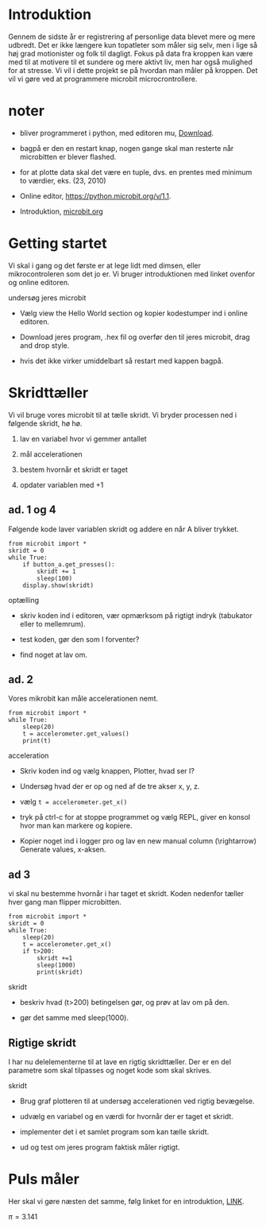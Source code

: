 # Introduktion

Gennem de sidste år er registrering af personlige data blevet mere og
mere udbredt. Det er ikke længere kun topatleter som måler sig selv, men
i lige så høj grad motionister og folk til dagligt. Fokus på data fra
kroppen kan være med til at motivere til et sundere og mere aktivt liv,
men har også mulighed for at stresse. Vi vil i dette projekt se på
hvordan man måler på kroppen. Det vil vi gøre ved at programmere
microbit microcrontrollere.

# noter

  - bliver programmeret i python, med editoren mu,
    [Download](https://codewith.mu/en/download).

  - bagpå er den en restart knap, nogen gange skal man resterte når
    microbitten er blever flashed.

  - for at plotte data skal det være en tuple, dvs. en prentes med
    minimum to værdier, eks. (23, 2010)

  - Online editor, <https://python.microbit.org/v/1.1>.

  - Introduktion, [microbit.org](https://microbit.org/guide/python/)

# Getting startet

Vi skal i gang og det første er at lege lidt med dimsen, eller
mikrocontroleren som det jo er. Vi bruger introduktionen med linket
ovenfor og online editoren.

undersøg jeres microbit

  - Vælg <span class="upright">view the Hello World section</span> og
    kopier kodestumper ind i online editoren.

  - Download jeres program, .hex fil og overfør den til jeres microbit,
    drag and drop style.

  - hvis det ikke virker umiddelbart så restart med kappen bagpå.

# Skridttæller

Vi vil bruge vores microbit til at tælle skridt. Vi bryder processen ned
i følgende skridt, hø hø.

1.  lav en variabel hvor vi gemmer antallet

2.  mål accelerationen

3.  bestem hvornår et skridt er taget

4.  opdater variablen med +1

## ad. 1 og 4

Følgende kode laver variablen skridt og addere en når A bliver trykket.

    from microbit import *
    skridt = 0
    while True:
        if button_a.get_presses():
            skridt += 1
            sleep(100)
        display.show(skridt)

optælling

  - skriv koden ind i editoren, vær opmærksom på rigtigt indryk
    (tabukator eller to mellemrum).

  - test koden, gør den som I forventer?

  - find noget at lav om.

  ## ad. 2

Vores mikrobit kan måle accelerationen nemt.

    from microbit import *
    while True:
        sleep(20)
        t = accelerometer.get_values()
        print(t)

acceleration

  - Skriv koden ind og vælg knappen, Plotter, hvad ser I?

  - Undersøg hvad der er op og ned af de tre akser x, y, z.

  - vælg <span class="upright">`t = accelerometer.get_x()`</span>

  - tryk på <span class="upright">ctrl-c</span> for at stoppe programmet
    og vælg <span class="upright">REPL</span>, giver en konsol hvor man
    kan markere og kopiere.

  - Kopier noget ind i logger pro og lav en <span class="upright">new
    manual column \(\rightarrow\) Generate values</span>, x-aksen.

## ad 3

vi skal nu bestemme hvornår i har taget et skridt. Koden nedenfor tæller
hver gang man flipper microbitten.

    from microbit import *
    skridt = 0
    while True:
        sleep(20)
        t = accelerometer.get_x()
        if t>200:
            skridt +=1
            sleep(1000)
            print(skridt)

skridt

  - beskriv hvad \(t>200\) betingelsen gør, og prøv at lav om på den.

  - gør det samme med sleep(1000).

## Rigtige skridt

I har nu delelementerne til at lave en rigtig skridttæller. Der er en
del parametre som skal tilpasses og noget kode som skal skrives.

skridt

  - Brug graf plotteren til at undersøg accelerationen ved rigtig
    bevægelse.

  - udvælg en variabel og en værdi for hvornår der er taget et skridt.

  - implementer det i et samlet program som kan tælle skridt.

  - ud og test om jeres program faktisk måler rigtigt.

# Puls måler

Her skal vi gøre næsten det samme, følg linket for en introduktion,
[LINK](https://pulsesensor.com/pages/micro-bit-fun).

$\pi = 3.141$
